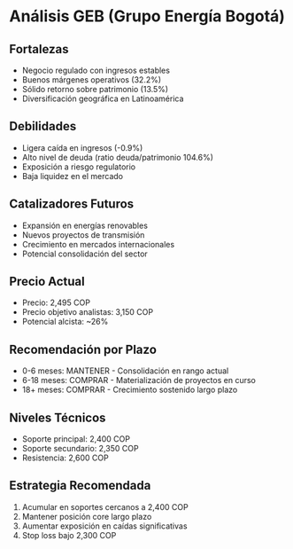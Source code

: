 # Análisis GEB (Grupo Energía Bogotá)

## Fortalezas

- Negocio regulado con ingresos estables
- Buenos márgenes operativos (32.2%)
- Sólido retorno sobre patrimonio (13.5%)
- Diversificación geográfica en Latinoamérica

## Debilidades

- Ligera caída en ingresos (-0.9%)
- Alto nivel de deuda (ratio deuda/patrimonio 104.6%)
- Exposición a riesgo regulatorio
- Baja liquidez en el mercado

## Catalizadores Futuros

- Expansión en energías renovables
- Nuevos proyectos de transmisión
- Crecimiento en mercados internacionales
- Potencial consolidación del sector

## Precio Actual

- Precio: 2,495 COP
- Precio objetivo analistas: 3,150 COP
- Potencial alcista: ~26%

## Recomendación por Plazo

- 0-6 meses: MANTENER - Consolidación en rango actual
- 6-18 meses: COMPRAR - Materialización de proyectos en curso
- 18+ meses: COMPRAR - Crecimiento sostenido largo plazo

## Niveles Técnicos

- Soporte principal: 2,400 COP
- Soporte secundario: 2,350 COP
- Resistencia: 2,600 COP

## Estrategia Recomendada

1. Acumular en soportes cercanos a 2,400 COP
2. Mantener posición core largo plazo
3. Aumentar exposición en caídas significativas
4. Stop loss bajo 2,300 COP
